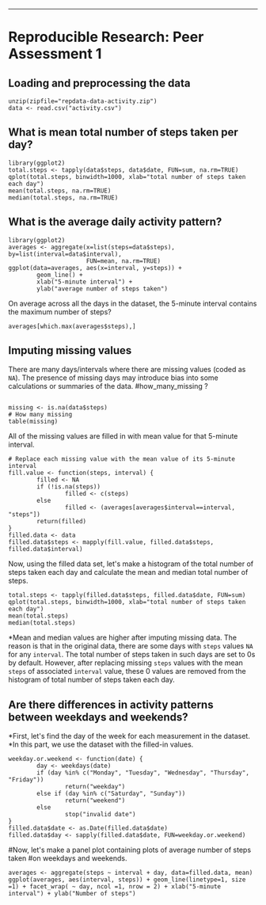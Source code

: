 ---
# Reproducible Research: Peer Assessment 1

## Loading and preprocessing the data
```{r loaddata}
unzip(zipfile="repdata-data-activity.zip")
data <- read.csv("activity.csv")
```

## What is mean total number of steps taken per day?
```{r,echo = FALSE}
library(ggplot2)
total.steps <- tapply(data$steps, data$date, FUN=sum, na.rm=TRUE)
qplot(total.steps, binwidth=1000, xlab="total number of steps taken each day")
mean(total.steps, na.rm=TRUE)
median(total.steps, na.rm=TRUE)
```

## What is the average daily activity pattern?
```{r, echo = TRUE}
library(ggplot2)
averages <- aggregate(x=list(steps=data$steps), by=list(interval=data$interval),
                      FUN=mean, na.rm=TRUE)
ggplot(data=averages, aes(x=interval, y=steps)) +
        geom_line() +
        xlab("5-minute interval") +
        ylab("average number of steps taken")
```

On average across all the days in the dataset, the 5-minute interval contains
the maximum number of steps?
```{r, echo = TRUE}
averages[which.max(averages$steps),]
```

## Imputing missing values

There are many days/intervals where there are missing values (coded as `NA`). The presence of missing days may introduce bias into some calculations or summaries of the data.
#how_many_missing ?
```{r }

missing <- is.na(data$steps)
# How many missing
table(missing)
```

All of the missing values are filled in with mean value for that 5-minute
interval.

```{r}
# Replace each missing value with the mean value of its 5-minute interval
fill.value <- function(steps, interval) {
        filled <- NA
        if (!is.na(steps))
                filled <- c(steps)
        else
                filled <- (averages[averages$interval==interval, "steps"])
        return(filled)
}
filled.data <- data
filled.data$steps <- mapply(fill.value, filled.data$steps, filled.data$interval)
```
Now, using the filled data set, let's make a histogram of the total number of steps taken each day and calculate the mean and median total number of steps.

```{r, echo = TRUE}
total.steps <- tapply(filled.data$steps, filled.data$date, FUN=sum)
qplot(total.steps, binwidth=1000, xlab="total number of steps taken each day")
mean(total.steps)
median(total.steps)
```

*Mean and median values are higher after imputing missing data. The reason is
that in the original data, there are some days with `steps` values `NA` for 
any `interval`. The total number of steps taken in such days are set to 0s by
default. However, after replacing missing `steps` values with the mean `steps`
of associated `interval` value, these 0 values are removed from the histogram
of total number of steps taken each day.

## Are there differences in activity patterns between weekdays and weekends?
*First, let's find the day of the week for each measurement in the dataset. 
*In this part, we use the dataset with the filled-in values.

```{r}
weekday.or.weekend <- function(date) {
        day <- weekdays(date)
        if (day %in% c("Monday", "Tuesday", "Wednesday", "Thursday", "Friday"))
                return("weekday")
        else if (day %in% c("Saturday", "Sunday"))
                return("weekend")
        else
                stop("invalid date")
}
filled.data$date <- as.Date(filled.data$date)
filled.data$day <- sapply(filled.data$date, FUN=weekday.or.weekend)
```

#Now, let's make a panel plot containing plots of average number of steps taken
#on weekdays and weekends.
```{r, echo = TRUE}
averages <- aggregate(steps ~ interval + day, data=filled.data, mean)
ggplot(averages, aes(interval, steps)) + geom_line(linetype=1, size =1) + facet_wrap( ~ day, ncol =1, nrow = 2) + xlab("5-minute interval") + ylab("Number of steps")

```
